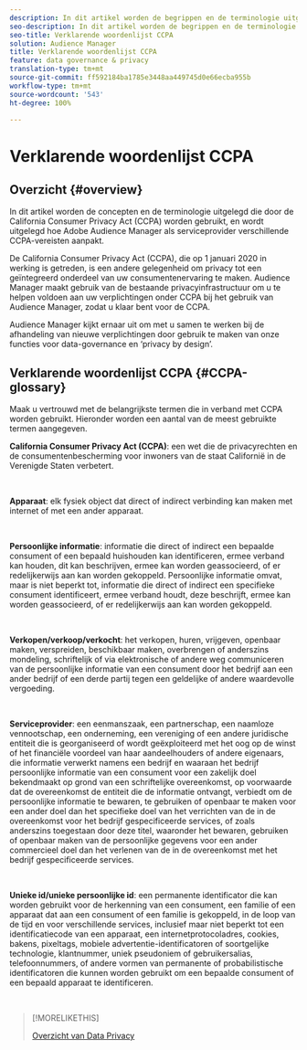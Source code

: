 ```yaml
---
description: In dit artikel worden de begrippen en de terminologie uitgelegd die in de California Consumer Privacy Act (CCPA) worden gebruikt, en wordt uitgelegd hoe Adobe Audience Manager verschillende CCPA-vereisten aanpakt.
seo-description: In dit artikel worden de begrippen en de terminologie uitgelegd die in de California Consumer Privacy Act (CCPA) worden gebruikt, en wordt uitgelegd hoe Adobe Audience Manager verschillende CCPA-vereisten aanpakt.
seo-title: Verklarende woordenlijst CCPA
solution: Audience Manager
title: Verklarende woordenlijst CCPA
feature: data governance & privacy
translation-type: tm+mt
source-git-commit: ff592184ba1785e3448aa449745d0e66ecba955b
workflow-type: tm+mt
source-wordcount: '543'
ht-degree: 100%

---
```



# Verklarende woordenlijst CCPA

## Overzicht {#overview}

In dit artikel worden de concepten en de terminologie uitgelegd die door de California Consumer Privacy Act (CCPA) worden gebruikt, en wordt uitgelegd hoe Adobe Audience Manager als serviceprovider verschillende CCPA-vereisten aanpakt.

De California Consumer Privacy Act (CCPA), die op 1 januari 2020 in werking is getreden, is een andere gelegenheid om privacy tot een geïntegreerd onderdeel van uw consumentenervaring te maken. Audience Manager maakt gebruik van de bestaande privacyinfrastructuur om u te helpen voldoen aan uw verplichtingen onder CCPA bij het gebruik van Audience Manager, zodat u klaar bent voor de CCPA.

Audience Manager kijkt ernaar uit om met u samen te werken bij de afhandeling van nieuwe verplichtingen door gebruik te maken van onze functies voor data-governance en ‘privacy by design’.

## Verklarende woordenlijst CCPA {#CCPA-glossary}

Maak u vertrouwd met de belangrijkste termen die in verband met CCPA worden gebruikt. Hieronder worden een aantal van de meest gebruikte termen aangegeven.

**California Consumer Privacy Act (CCPA)**: een wet die de privacyrechten en de consumentenbescherming voor inwoners van de staat Californië in de Verenigde Staten verbetert.

 

**Apparaat**: elk fysiek object dat direct of indirect verbinding kan maken met internet of met een ander apparaat.

 

**Persoonlijke informatie**: informatie die direct of indirect een bepaalde consument of een bepaald huishouden kan identificeren, ermee verband kan houden, dit kan beschrijven, ermee kan worden geassocieerd, of er redelijkerwijs aan kan worden gekoppeld. Persoonlijke informatie omvat, maar is niet beperkt tot, informatie die direct of indirect een specifieke consument identificeert, ermee verband houdt, deze beschrijft, ermee kan worden geassocieerd, of er redelijkerwijs aan kan worden gekoppeld.

 

**Verkopen/verkoop/verkocht**: het verkopen, huren, vrijgeven, openbaar maken, verspreiden, beschikbaar maken, overbrengen of anderszins mondeling, schriftelijk of via elektronische of andere weg communiceren van de persoonlijke informatie van een consument door het bedrijf aan een ander bedrijf of een derde partij tegen een geldelijke of andere waardevolle vergoeding.

 

**Serviceprovider**: een eenmanszaak, een partnerschap, een naamloze vennootschap, een onderneming, een vereniging of een andere juridische entiteit die is georganiseerd of wordt geëxploiteerd met het oog op de winst of het financiële voordeel van haar aandeelhouders of andere eigenaars, die informatie verwerkt namens een bedrijf en waaraan het bedrijf persoonlijke informatie van een consument voor een zakelijk doel bekendmaakt op grond van een schriftelijke overeenkomst, op voorwaarde dat de overeenkomst de entiteit die de informatie ontvangt, verbiedt om de persoonlijke informatie te bewaren, te gebruiken of openbaar te maken voor een ander doel dan het specifieke doel van het verrichten van de in de overeenkomst voor het bedrijf gespecificeerde services, of zoals anderszins toegestaan door deze titel, waaronder het bewaren, gebruiken of openbaar maken van de persoonlijke gegevens voor een ander commercieel doel dan het verlenen van de in de overeenkomst met het bedrijf gespecificeerde services.

 

**Unieke id/unieke persoonlijke id**: een permanente identificator die kan worden gebruikt voor de herkenning van een consument, een familie of een apparaat dat aan een consument of een familie is gekoppeld, in de loop van de tijd en voor verschillende services, inclusief maar niet beperkt tot een identificatiecode van een apparaat, een internetprotocoladres, cookies, bakens, pixeltags, mobiele advertentie-identificatoren of soortgelijke technologie, klantnummer, uniek pseudoniem of gebruikersalias, telefoonnummers, of andere vormen van permanente of probabilistische identificatoren die kunnen worden gebruikt om een bepaalde consument of een bepaald apparaat te identificeren.

 

>[!MORELIKETHIS]
>
>[Overzicht van Data Privacy](/help/using/overview/data-security-and-privacy/data-privacy.md)